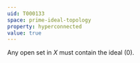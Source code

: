 ```yaml
---
uid: T000133
space: prime-ideal-topology
property: hyperconnected
value: true
---
```

Any open set in $X$ must contain the ideal $(0)$.

